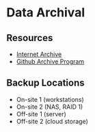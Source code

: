 # Data Archival

## Resources

* [Internet Archive](https://archive.org/)
* [Github Archive Program](https://archiveprogram.github.com/)

## Backup Locations

* On-site 1 (workstations)
* On-site 2 (NAS, RAID 1)
* Off-site 1 (server)
* Off-site 2 (cloud storage)
